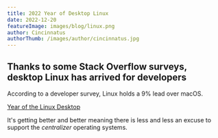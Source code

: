 ```yaml
---
title: 2022 Year of Desktop Linux
date: 2022-12-20
featureImage: images/blog/linux.png
author: Cincinnatus
authorThumb: /images/author/cincinnatus.jpg
---
```


## Thanks to some Stack Overflow surveys, desktop Linux has arrived for developers

According to a developer survey, Linux holds a 9% lead over macOS.

[Year of the Linux Desktop](https://justingarrison.com/blog/year-of-linux-desktop/)

It's getting better and better meaning there is less and less an excuse to support the *centralizer* operating systems.